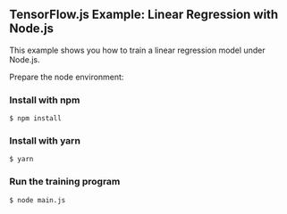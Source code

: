 ## TensorFlow.js Example: Linear Regression with Node.js

This example shows you how to train a linear regression model under Node.js.

Prepare the node environment:

### Install with npm
```shell
$ npm install
```

### Install with yarn
```shell
$ yarn
```

### Run the training program
```shell
$ node main.js
```